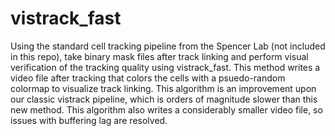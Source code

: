 # vistrack_fast
Using the standard cell tracking pipeline from the Spencer Lab (not included in this repo), take binary mask files after track linking and perform visual verification of the tracking quality using vistrack_fast. This method writes a video file after tracking that colors the cells with a psuedo-random colormap to visualize track linking. This algorithm is an improvement upon our classic vistrack pipeline, which is orders of magnitude slower than this new method. This algorithm also writes a considerably smaller video file, so issues with buffering lag are resolved.

